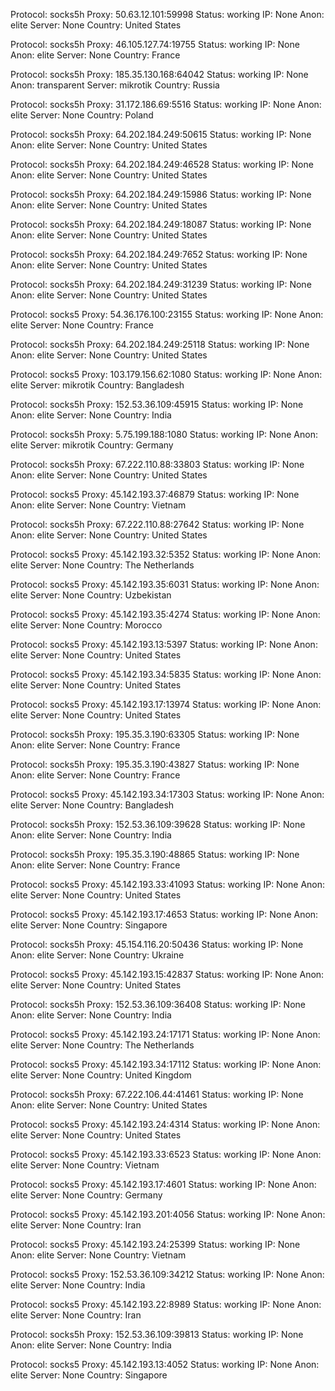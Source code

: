 Protocol: socks5h
Proxy: 50.63.12.101:59998
Status: working
IP: None
Anon: elite
Server: None
Country: United States

Protocol: socks5h
Proxy: 46.105.127.74:19755
Status: working
IP: None
Anon: elite
Server: None
Country: France

Protocol: socks5h
Proxy: 185.35.130.168:64042
Status: working
IP: None
Anon: transparent
Server: mikrotik
Country: Russia

Protocol: socks5h
Proxy: 31.172.186.69:5516
Status: working
IP: None
Anon: elite
Server: None
Country: Poland

Protocol: socks5h
Proxy: 64.202.184.249:50615
Status: working
IP: None
Anon: elite
Server: None
Country: United States

Protocol: socks5h
Proxy: 64.202.184.249:46528
Status: working
IP: None
Anon: elite
Server: None
Country: United States

Protocol: socks5h
Proxy: 64.202.184.249:15986
Status: working
IP: None
Anon: elite
Server: None
Country: United States

Protocol: socks5h
Proxy: 64.202.184.249:18087
Status: working
IP: None
Anon: elite
Server: None
Country: United States

Protocol: socks5h
Proxy: 64.202.184.249:7652
Status: working
IP: None
Anon: elite
Server: None
Country: United States

Protocol: socks5h
Proxy: 64.202.184.249:31239
Status: working
IP: None
Anon: elite
Server: None
Country: United States

Protocol: socks5
Proxy: 54.36.176.100:23155
Status: working
IP: None
Anon: elite
Server: None
Country: France

Protocol: socks5h
Proxy: 64.202.184.249:25118
Status: working
IP: None
Anon: elite
Server: None
Country: United States

Protocol: socks5
Proxy: 103.179.156.62:1080
Status: working
IP: None
Anon: elite
Server: mikrotik
Country: Bangladesh

Protocol: socks5h
Proxy: 152.53.36.109:45915
Status: working
IP: None
Anon: elite
Server: None
Country: India

Protocol: socks5h
Proxy: 5.75.199.188:1080
Status: working
IP: None
Anon: elite
Server: mikrotik
Country: Germany

Protocol: socks5h
Proxy: 67.222.110.88:33803
Status: working
IP: None
Anon: elite
Server: None
Country: United States

Protocol: socks5
Proxy: 45.142.193.37:46879
Status: working
IP: None
Anon: elite
Server: None
Country: Vietnam

Protocol: socks5h
Proxy: 67.222.110.88:27642
Status: working
IP: None
Anon: elite
Server: None
Country: United States

Protocol: socks5
Proxy: 45.142.193.32:5352
Status: working
IP: None
Anon: elite
Server: None
Country: The Netherlands

Protocol: socks5
Proxy: 45.142.193.35:6031
Status: working
IP: None
Anon: elite
Server: None
Country: Uzbekistan

Protocol: socks5
Proxy: 45.142.193.35:4274
Status: working
IP: None
Anon: elite
Server: None
Country: Morocco

Protocol: socks5
Proxy: 45.142.193.13:5397
Status: working
IP: None
Anon: elite
Server: None
Country: United States

Protocol: socks5
Proxy: 45.142.193.34:5835
Status: working
IP: None
Anon: elite
Server: None
Country: United States

Protocol: socks5
Proxy: 45.142.193.17:13974
Status: working
IP: None
Anon: elite
Server: None
Country: United States

Protocol: socks5h
Proxy: 195.35.3.190:63305
Status: working
IP: None
Anon: elite
Server: None
Country: France

Protocol: socks5h
Proxy: 195.35.3.190:43827
Status: working
IP: None
Anon: elite
Server: None
Country: France

Protocol: socks5
Proxy: 45.142.193.34:17303
Status: working
IP: None
Anon: elite
Server: None
Country: Bangladesh

Protocol: socks5h
Proxy: 152.53.36.109:39628
Status: working
IP: None
Anon: elite
Server: None
Country: India

Protocol: socks5h
Proxy: 195.35.3.190:48865
Status: working
IP: None
Anon: elite
Server: None
Country: France

Protocol: socks5
Proxy: 45.142.193.33:41093
Status: working
IP: None
Anon: elite
Server: None
Country: United States

Protocol: socks5
Proxy: 45.142.193.17:4653
Status: working
IP: None
Anon: elite
Server: None
Country: Singapore

Protocol: socks5h
Proxy: 45.154.116.20:50436
Status: working
IP: None
Anon: elite
Server: None
Country: Ukraine

Protocol: socks5
Proxy: 45.142.193.15:42837
Status: working
IP: None
Anon: elite
Server: None
Country: United States

Protocol: socks5h
Proxy: 152.53.36.109:36408
Status: working
IP: None
Anon: elite
Server: None
Country: India

Protocol: socks5
Proxy: 45.142.193.24:17171
Status: working
IP: None
Anon: elite
Server: None
Country: The Netherlands

Protocol: socks5
Proxy: 45.142.193.34:17112
Status: working
IP: None
Anon: elite
Server: None
Country: United Kingdom

Protocol: socks5h
Proxy: 67.222.106.44:41461
Status: working
IP: None
Anon: elite
Server: None
Country: United States

Protocol: socks5
Proxy: 45.142.193.24:4314
Status: working
IP: None
Anon: elite
Server: None
Country: United States

Protocol: socks5
Proxy: 45.142.193.33:6523
Status: working
IP: None
Anon: elite
Server: None
Country: Vietnam

Protocol: socks5
Proxy: 45.142.193.17:4601
Status: working
IP: None
Anon: elite
Server: None
Country: Germany

Protocol: socks5
Proxy: 45.142.193.201:4056
Status: working
IP: None
Anon: elite
Server: None
Country: Iran

Protocol: socks5
Proxy: 45.142.193.24:25399
Status: working
IP: None
Anon: elite
Server: None
Country: Vietnam

Protocol: socks5
Proxy: 152.53.36.109:34212
Status: working
IP: None
Anon: elite
Server: None
Country: India

Protocol: socks5
Proxy: 45.142.193.22:8989
Status: working
IP: None
Anon: elite
Server: None
Country: Iran

Protocol: socks5h
Proxy: 152.53.36.109:39813
Status: working
IP: None
Anon: elite
Server: None
Country: India

Protocol: socks5
Proxy: 45.142.193.13:4052
Status: working
IP: None
Anon: elite
Server: None
Country: Singapore

